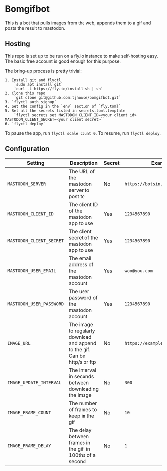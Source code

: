 # Bomgifbot

This is a bot that pulls images from the web, appends them to a gif and posts
the result to mastodon.

## Hosting

This repo is set up to be run on a fly.io instance to make self-hosting easy. The basic free account is good enough for this purpose.

The bring-up process is pretty trivial:

    1. Install git and flyctl
        `sudo apt install git`
        `curl -L https://fly.io/install.sh | sh`
    2. Clone this repo
        `git clone git@github.com:tjhowse/bomgifbot.git`
    3. `flyctl auth signup`
    4. Set the config in the `env` section of `fly.toml`
    5. Set all the secrets listed in secrets.toml.template
        `flyctl secrets set MASTODON_CLIENT_ID=<your client id> MASTODON_CLIENT_SECRET=<your client secret>`
    6. `flyctl deploy`

To pause the app, run `flyctl scale count 0`. To resume, run `flyctl deploy`.

## Configuration

| Setting | Description | Secret | Example | Default |
| --- | --- | --- | --- | --- |
| `MASTODON_SERVER` | The URL of the mastodon server to post to | No | `https://botsin.space` | N/A |
| `MASTODON_CLIENT_ID` | The client ID of the mastodon app to use | Yes | `1234567890` | N/A |
| `MASTODON_CLIENT_SECRET` | The client secret of the mastodon app to use | Yes | `1234567890` | N/A |
| `MASTODON_USER_EMAIL` | The email address of the mastodon account | Yes | `woo@you.com` | N/A |
| `MASTODON_USER_PASSWORD` | The user password of the mastodon account | Yes | `1234567890` | N/A |
| `IMAGE_URL` | The image to regularly download and append to the gif. Can be http/s or ftp | No | `https://example.com/image.png` | N/A |
| `IMAGE_UPDATE_INTERVAL` | The interval in seconds between downloading the image | No | `300` | `300` |
| `IMAGE_FRAME_COUNT` | The number of frames to keep in the gif | No | `10` | `10` |
| `IMAGE_FRAME_DELAY` | The delay between frames in the gif, in 100ths of a second | No | `1` | `1` |